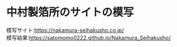 # 中村製箔所のサイトの模写  
模写サイト:https://nakamura-seihakusho.co.jp/  
模写結果:https://satomomo0222.github.io/Nakamura_Seihakusho/
